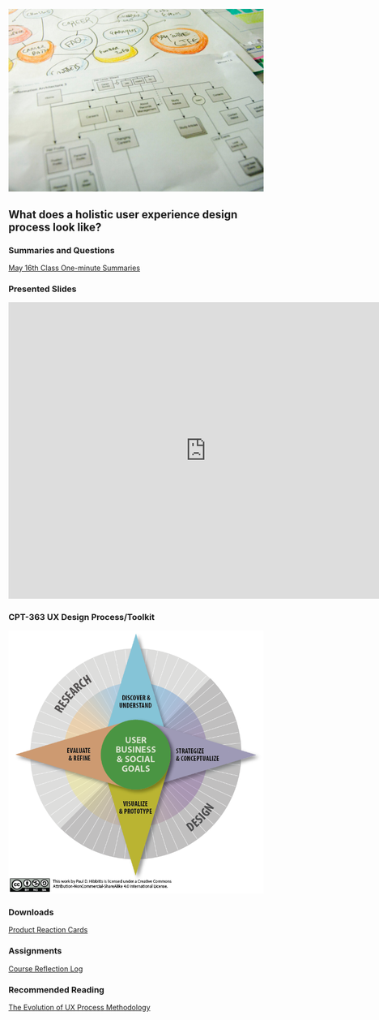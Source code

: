 ![Flowchart](assets/images/4853380320_492f9dce63_b.jpg ':class=banner-image')

## What does a holistic user experience design process look like?

### Summaries and Questions  
[May 16th Class One-minute Summaries](https://sso.canvaslms.com/courses/1924881/assignments/14377743)

### Presented Slides  
<div class="video-container video-container-16by9"><iframe src="https://docs.google.com/presentation/d/e/2PACX-1vRnnRFelgw1ksq_p8Eryg3dnyLCRRLPf5fBgdwdv9p-tCIwcxqWvzDGrGbjxGHL7HqEJVpmV26ntk3a/embed?start=false&loop=false&delayms=3000" frameborder="0" width=780" height="585" allowfullscreen="true" mozallowfullscreen="true" webkitallowfullscreen="true"></iframe></div>

### CPT-363 UX Design Process/Toolkit
![UX Design Process/Toolkit](assets/images/ux-toolkit-8-no-numbers.png)

### Downloads
[Product Reaction Cards](https://sso.canvaslms.com/courses/1924881/files/folder/Downloads/Product%20Reaction%20Cards)  

### Assignments
[Course Reflection Log](https://sso.canvaslms.com/courses/1413912/assignments/9519528)  

### Recommended Reading  
<a class="embedly-card" data-card-controls="0" data-card-align="left" href="https://uxplanet.org/the-evolution-of-ux-process-methodology-47f52557178b">The Evolution of UX Process Methodology</a>
<script async src="//cdn.embedly.com/widgets/platform.js" charset="UTF-8"></script>
